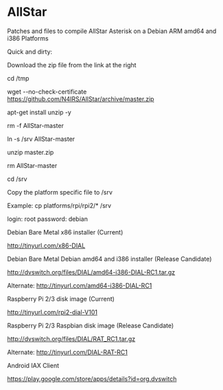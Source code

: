 # AllStar
Patches and files to compile AllStar Asterisk on a Debian ARM amd64 and i386 Platforms

Quick and dirty:

Download the zip file from the link at the right

cd /tmp

wget --no-check-certificate https://github.com/N4IRS/AllStar/archive/master.zip

apt-get install unzip -y

rm -f AllStar-master

ln -s /srv AllStar-master

unzip master.zip

rm AllStar-master

cd /srv

Copy the platform specific file to /srv

Example: cp platforms/rpi/rpi2/* /srv


login: root	password: debian

Debian Bare Metal x86 installer (Current)

http://tinyurl.com/x86-DIAL

Debian Bare Metal Debian amd64 and i386 installer (Release Candidate)

http://dvswitch.org/files/DIAL/amd64-i386-DIAL-RC1.tar.gz

Alternate:
http://tinyurl.com/amd64-i386-DIAL-RC1


Raspberry Pi 2/3 disk image (Current)

http://tinyurl.com/rpi2-dial-V101

Raspberry Pi 2/3 Raspbian disk image (Release Candidate)

http://dvswitch.org/files/DIAL/RAT_RC1.tar.gz

Alternate:
http://tinyurl.com/DIAL-RAT-RC1


Android IAX Client

https://play.google.com/store/apps/details?id=org.dvswitch


